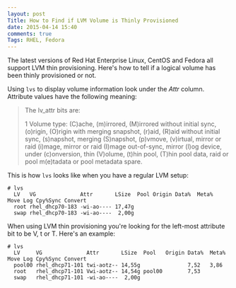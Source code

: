 ```yaml
---
layout: post
Title: How to Find if LVM Volume is Thinly Provisioned
date: 2015-04-14 15:40
comments: true
Tags: RHEL, Fedora
---
```


The latest versions of Red Hat Enterprise Linux, CentOS and Fedora all
support LVM thin provisioning. Here's how to tell if a logical volume
has been thinly provisioned or not.

Using `lvs` to display volume information look under the *Attr* column.
Attribute values have the following meaning:

> The lv_attr bits are:
> 
> 1  Volume type: (C)ache, (m)irrored, (M)irrored without initial sync, (o)rigin,
> (O)rigin  with  merging  snapshot, (r)aid,  (R)aid  without  initial  sync,
> (s)napshot,  merging  (S)napshot, (p)vmove, (v)irtual, mirror or raid (i)mage,
> mirror or raid (I)mage out-of-sync, mirror (l)og device, under  (c)onversion,
> thin  (V)olume,  (t)hin pool, (T)hin pool data, raid or pool m(e)tadata or
> pool metadata spare.


This is how `lvs` looks like when you have a regular LVM setup:

    # lvs
      LV   VG              Attr       LSize  Pool Origin Data%  Meta%  Move Log Cpy%Sync Convert
      root rhel_dhcp70-183 -wi-ao---- 17,47g                                                    
      swap rhel_dhcp70-183 -wi-ao----  2,00g    

When using LVM thin provisioning you're looking for the left-most attribute bit
to be V, t or T. Here's an example:

    # lvs
      LV     VG              Attr       LSize  Pool   Origin Data%  Meta%  Move Log Cpy%Sync Convert
      pool00 rhel_dhcp71-101 twi-aotz-- 14,55g               7,52   3,86                            
      root   rhel_dhcp71-101 Vwi-aotz-- 14,54g pool00        7,53                                   
      swap   rhel_dhcp71-101 -wi-ao----  2,00g   

